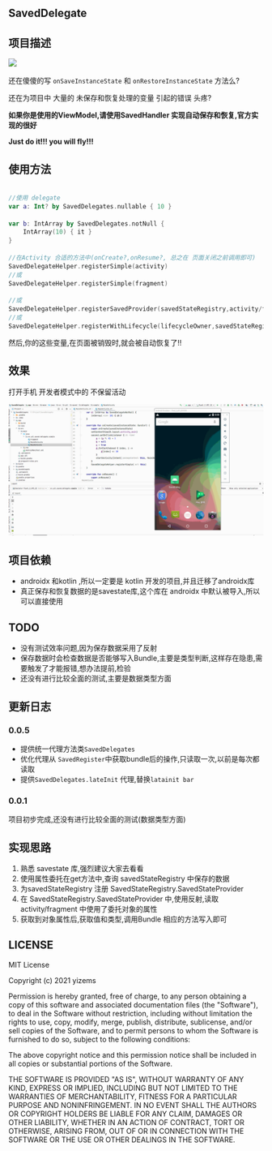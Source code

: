 ## SavedDelegate

## 项目描述

[![](https://jitpack.io/v/yizems/SavedDelegate.svg)](https://jitpack.io/#yizems/SavedDelegate)

还在傻傻的写 `onSaveInstanceState` 和 `onRestoreInstanceState` 方法么?

还在为项目中 大量的 未保存和恢复处理的变量 引起的错误 头疼?

**如果你是使用的ViewModel,请使用SavedHandler 实现自动保存和恢复,官方实现的很好**

**Just do it!!! you will fly!!!**

## 使用方法

```kotlin

//使用 delegate
var a: Int? by SavedDelegates.nullable { 10 }

var b: IntArray by SavedDelegates.notNull {
    IntArray(10) { it }
}

//在Activity 合适的方法中(onCreate?,onResume?, 总之在 页面关闭之前调用即可)
SavedDelegateHelper.registerSimple(activity)
//或
SavedDelegateHelper.registerSimple(fragment)

//或
SavedDelegateHelper.registerSavedProvider(savedStateRegistry,activity/fragment)
//或
SavedDelegateHelper.registerWithLifecycle(lifecycleOwner,savedStateRegistry,activity/fragment)
```

然后,你的这些变量,在页面被销毁时,就会被自动恢复了!!

## 效果

打开手机 开发者模式中的 不保留活动

![screen](./screen/screen.gif)


## 项目依赖

- androidx 和kotlin ,所以一定要是 kotlin 开发的项目,并且迁移了androidx库
- 真正保存和恢复数据的是savestate库,这个库在 androidx 中默认被导入,所以可以直接使用

## TODO

- 没有测试效率问题,因为保存数据采用了反射
- 保存数据时会检查数据是否能够写入Bundle,主要是类型判断,这样存在隐患,需要触发了才能报错,想办法提前,检验
- 还没有进行比较全面的测试,主要是数据类型方面



## 更新日志

### 0.0.5

- 提供统一代理方法类`SavedDelegates`
- 优化代理从 `SavedRegister`中获取bundle后的操作,只读取一次,以前是每次都读取
- 提供`SavedDelegates.lateInit` 代理,替换`latainit bar`


###  0.0.1

项目初步完成,还没有进行比较全面的测试(数据类型方面)

## 实现思路

1. 熟悉 savestate 库,强烈建议大家去看看
2. 使用属性委托在get方法中,查询 savedStateRegistry 中保存的数据
3. 为savedStateRegistry 注册 SavedStateRegistry.SavedStateProvider
4. 在 SavedStateRegistry.SavedStateProvider 中,使用反射,读取 activity/fragment 中使用了委托对象的属性
5. 获取到对象属性后,获取值和类型,调用Bundle 相应的方法写入即可


## LICENSE

MIT License

Copyright (c) 2021 yizems

Permission is hereby granted, free of charge, to any person obtaining a copy
of this software and associated documentation files (the "Software"), to deal
in the Software without restriction, including without limitation the rights
to use, copy, modify, merge, publish, distribute, sublicense, and/or sell
copies of the Software, and to permit persons to whom the Software is
furnished to do so, subject to the following conditions:

The above copyright notice and this permission notice shall be included in all
copies or substantial portions of the Software.

THE SOFTWARE IS PROVIDED "AS IS", WITHOUT WARRANTY OF ANY KIND, EXPRESS OR
IMPLIED, INCLUDING BUT NOT LIMITED TO THE WARRANTIES OF MERCHANTABILITY,
FITNESS FOR A PARTICULAR PURPOSE AND NONINFRINGEMENT. IN NO EVENT SHALL THE
AUTHORS OR COPYRIGHT HOLDERS BE LIABLE FOR ANY CLAIM, DAMAGES OR OTHER
LIABILITY, WHETHER IN AN ACTION OF CONTRACT, TORT OR OTHERWISE, ARISING FROM,
OUT OF OR IN CONNECTION WITH THE SOFTWARE OR THE USE OR OTHER DEALINGS IN THE
SOFTWARE.


